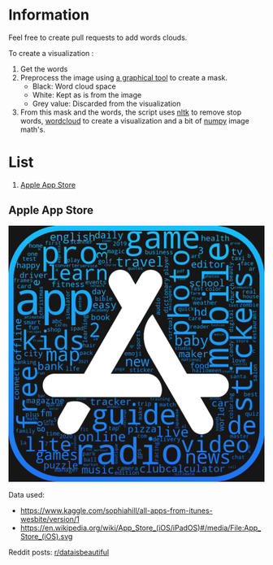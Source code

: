 # Information

Feel free to create pull requests to add words clouds.

To create a visualization :

1.  Get the words
2.  Preprocess the image using [a graphical tool](https://www.gimp.org/) to create a mask.
    -   Black: Word cloud space
    -   White: Kept as is from the image
    -   Grey value: Discarded from the visualization
3.  From this mask and the words, the script uses [nltk](https://www.nltk.org/) to remove stop words, [wordcloud](https://pypi.org/project/wordcloud/) to create a visualization and a bit of [numpy](https://numpy.org/) image math's.

# List

1.  [Apple App Store](#apple-app-store)

## Apple App Store

![](wordclouds/appstore.png)

Data used:

-   https://www.kaggle.com/sophiahill/all-apps-from-itunes-wesbite/version/1
-   https://en.wikipedia.org/wiki/App_Store_(iOS/iPadOS)#/media/File:App_Store_(iOS).svg

Reddit posts: [r/dataisbeautiful](https://www.reddit.com/r/dataisbeautiful/comments/pfve1w/oc_apple_app_store_most_common_app_words/)
